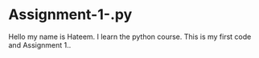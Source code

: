 # Assignment-1-.py
Hello my name is Hateem.
I learn the python course.
This is my first code and 
Assignment 1..


